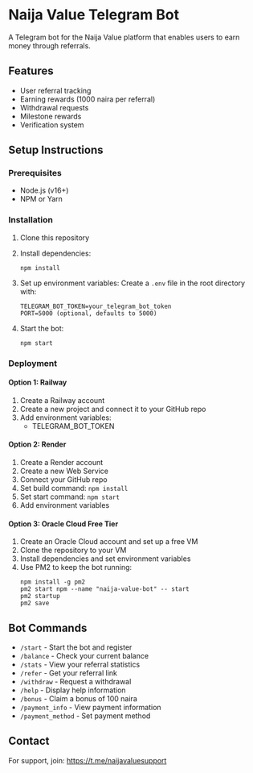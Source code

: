 # Naija Value Telegram Bot

A Telegram bot for the Naija Value platform that enables users to earn money through referrals.

## Features

- User referral tracking
- Earning rewards (1000 naira per referral)
- Withdrawal requests
- Milestone rewards
- Verification system

## Setup Instructions

### Prerequisites
- Node.js (v16+)
- NPM or Yarn

### Installation

1. Clone this repository
2. Install dependencies:
   ```
   npm install
   ```

3. Set up environment variables:
   Create a `.env` file in the root directory with:
   ```
   TELEGRAM_BOT_TOKEN=your_telegram_bot_token
   PORT=5000 (optional, defaults to 5000)
   ```

4. Start the bot:
   ```
   npm start
   ```

### Deployment

#### Option 1: Railway
1. Create a Railway account
2. Create a new project and connect it to your GitHub repo
3. Add environment variables:
   - TELEGRAM_BOT_TOKEN

#### Option 2: Render
1. Create a Render account
2. Create a new Web Service
3. Connect your GitHub repo
4. Set build command: `npm install`
5. Set start command: `npm start`
6. Add environment variables

#### Option 3: Oracle Cloud Free Tier
1. Create an Oracle Cloud account and set up a free VM
2. Clone the repository to your VM
3. Install dependencies and set environment variables
4. Use PM2 to keep the bot running:
   ```
   npm install -g pm2
   pm2 start npm --name "naija-value-bot" -- start
   pm2 startup
   pm2 save
   ```

## Bot Commands

- `/start` - Start the bot and register
- `/balance` - Check your current balance
- `/stats` - View your referral statistics
- `/refer` - Get your referral link
- `/withdraw` - Request a withdrawal
- `/help` - Display help information
- `/bonus` - Claim a bonus of 100 naira
- `/payment_info` - View payment information
- `/payment_method` - Set payment method

## Contact

For support, join: https://t.me/naijavaluesupport